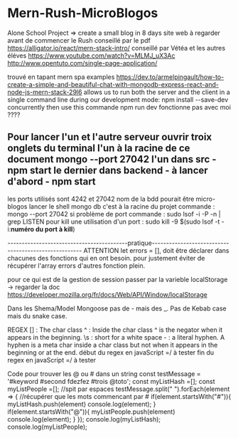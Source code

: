 # Mern-Rush-MicroBlogos
Alone School Project => create a small blog in 8 days
site web à regarder avant de commencer le Rush
conseillé par le pdf
https://alligator.io/react/mern-stack-intro/
conseillé par Vétéa et les autres éléves
https://www.youtube.com/watch?v=MLMJ_uX3Ac
http://www.opentuto.com/single-page-application/

trouvé en tapant mern spa examples
https://dev.to/armelpingault/how-to-create-a-simple-and-beautiful-chat-with-mongodb-express-react-and-node-js-mern-stack-29l6
allows us to run both the server and the client in a single command line during our development mode:
npm install --save-dev concurrently
then use this commande 
npm run dev
fonctionne pas avec moi ????

Pour lancer l'un et l'autre serveur ouvrir troix onglets du terminal
l'un à la racine de ce document mongo --port 27042
l'un dans src - npm start
le dernier dans backend - à lancer d'abord - npm start
-------------------------------------------------------------------------------------------------------
les ports utilisés sont 4242 et 27042
nom de la bdd pourait être micro-blogos
lancer le shell mongo db c'est à la racine du projet commande : mongo --port 27042
si problème de port commande : sudo lsof -i -P -n | grep LISTEN
pour kill une utilisation d'un port : sudo kill -9 $(sudo lsof -t -i:**numéro du port à kill**)


------------------------------------------pratique-----------------------------------------------------
ATTENTION let errors = [], doit être déclarer dans chacunes des fonctions qui en ont besoin. pour justement éviter de récupérer l'array errors d'autres fonction plein.

pour ce qui est de la gestion de session passer par la varieble localStorage -> regarder la doc
https://developer.mozilla.org/fr/docs/Web/API/Window/localStorage

Dans les Shema/Model Mongoose pas de - mais des _. Pas de Kebab case mais du snake case.

REGEX
    [] : The char class
    ^ : Inside the char class ^ is the negator when it appears in the beginning.
    \s : short for a white space
    - : a literal hyphen. A hyphen is a meta char inside a char class but not when it appears in the beginning or at the end.
début du regex en javaScript =/ à tester
fin du regex en javaScript =/ à tester

Code pour trouver les @ ou # dans un string
const testMessage = '#keyword #second fdezfez #trois @toto';
const myListHash =[];
const myListPeople =[];
//spit par espaces
testMessage.split(" ").forEach(element => {
    //récupérer que les mots commencant par #
		if(element.startsWith("#")){
          myListHash.push(element)
  			console.log(element);
		}
  		if(element.startsWith("@")){
          myListPeople.push(element)
  			console.log(element);
		}
	});
console.log(myListHash);
console.log(myListPeople);